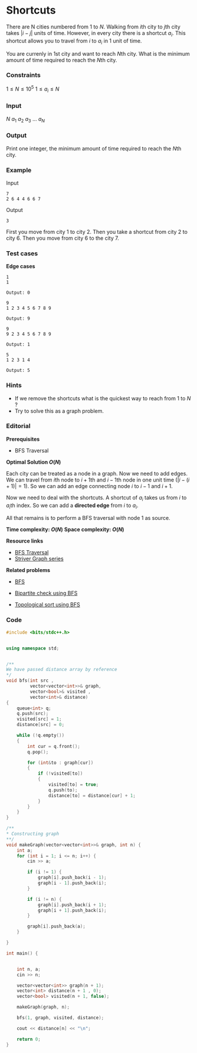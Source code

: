 # Shortcuts

There are N cities numbered from $1$ to $N$. Walking from $i$th city to $j$th city takes $|i-j|$ units of time. However, in every city there is a shortcut $a_i$. This shortcut allows you to travel from $i$ to $a_i$ in $1$ unit of time.

You are currenly in $1$st city and want to reach $N$th city. What is the minimum amount of time required to reach the $N$th city.

### Constraints

$1 \leq N \leq 10^{5}$
$1 \leq a_i \leq N$

### Input

$N$
$a_1 \ a_2 \ a_3 \ \dots \ a_N$

### Output

Print one integer, the minimum amount of time required to reach the $N$th city.

### Example

Input

```
7
2 6 4 4 6 6 7
```

Output

```
3
```

First you move from city $1$ to city $2$.
Then you take a shortcut from city $2$ to city $6$.
Then you move from city $6$ to the city $7$.

### Test cases

**Edge cases**

```
1
1

Output: 0
```

```
9
1 2 3 4 5 6 7 8 9

Output: 9
```

```
9
9 2 3 4 5 6 7 8 9

Output: 1
```

```
5
1 2 3 1 4

Output: 5
```

### Hints

- If we remove the shortcuts what is the quickest way to reach from $1$ to $N$ ?
- Try to solve this as a graph problem.

### Editorial

**Prerequisites**

- BFS Traversal

**Optimal Solution $O(N)$**

Each city can be treated as a node in a graph. Now we need to add edges. We can travel from $i$th node to $i+1$th and $i-1$th node in one unit time ($|i - (i+1)| = 1$). So we can add an edge connecting node $i$ to $i-1$ and $i+1$.

Now we need to deal with the shortcuts. A shortcut of $a_i$ takes us from $i$ to $a_i$th index. So we can add a **directed edge** from $i$ to $a_i$.

All that remains is to perform a BFS traversal with node $1$ as source.

**Time complexity: $O(N)$**
**Space complexity: $O(N)$**

**Resource links**

- [BFS Traversal](https://cp-algorithms.com/graph/breadth-first-search.html)
- [Striver Graph series](https://www.youtube.com/watch?v=YTtpfjGlH2M&list=PLgUwDviBIf0rGEWe64KWas0Nryn7SCRWw)

**Related problems**

- [BFS](https://practice.geeksforgeeks.org/problems/bfs-traversal-of-graph/1)

- [Bipartite check using BFS](https://leetcode.com/problems/is-graph-bipartite/)

- [Topological sort using BFS](https://practice.geeksforgeeks.org/problems/topological-sort/1)

### Code

```cpp
#include <bits/stdc++.h>


using namespace std;


/**
We have passed distance array by reference
*/
void bfs(int src ,
         vector<vector<int>>& graph,
         vector<bool>& visited ,
         vector<int>& distance)
{
	queue<int> q;
	q.push(src);
	visited[src] = 1;
	distance[src] = 0;

	while (!q.empty())
	{
		int cur = q.front();
		q.pop();

		for (int&to : graph[cur])
		{
			if (!visited[to])
			{
				visited[to] = true;
				q.push(to);
				distance[to] = distance[cur] + 1;
			}
		}
	}
}

/**
* Constructing graph
**/
void makeGraph(vector<vector<int>>& graph, int n) {
	int a;
	for (int i = 1; i <= n; i++) {
		cin >> a;

		if (i != 1) {
			graph[i].push_back(i - 1);
			graph[i - 1].push_back(i);
		}

		if (i != n) {
			graph[i].push_back(i + 1);
			graph[i + 1].push_back(i);
		}

		graph[i].push_back(a);
	}

}

int main() {


	int n, a;
	cin >> n;

	vector<vector<int>> graph(n + 1);
	vector<int> distance(n + 1 , 0);
	vector<bool> visited(n + 1, false);

	makeGraph(graph, n);

	bfs(1, graph, visited, distance);

	cout << distance[n] << "\n";

	return 0;
}
```

